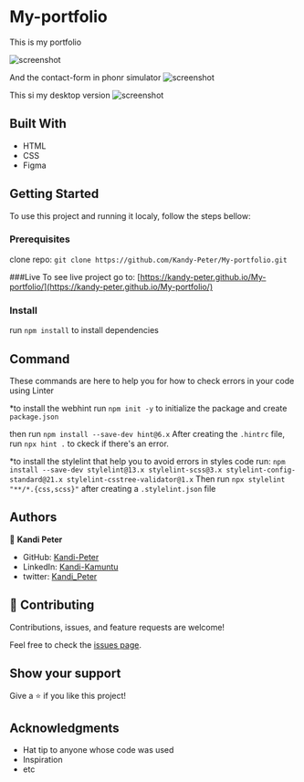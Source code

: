 # My-portfolio

This is my portfolio

![screenshot](./images/portfolio.png)

And the contact-form in phonr simulator
![screenshot](./images/contact-form.png)

This si my desktop version
![screenshot](./images/desktop-version.png)

## Built With

- HTML
- CSS
- Figma

## Getting Started

To use this project and running it localy, follow the steps bellow:

### Prerequisites

clone repo: `git clone https://github.com/Kandy-Peter/My-portfolio.git`

###Live
 To see live project go to: [https://kandy-peter.github.io/My-portfolio/](https://kandy-peter.github.io/My-portfolio/)
### Install

 run `npm install` to install dependencies

## Command

These commands are here to help you for how to check errors in your code using Linter

*to install the webhint run `npm init -y` to initialize the package and create `package.json`

 then run `npm install --save-dev hint@6.x`
 After creating the `.hintrc` file, run `npx hint .` to ckeck if there's an error.

*to install the stylelint that help you to avoid errors in styles code run:
    `npm install --save-dev stylelint@13.x stylelint-scss@3.x stylelint-config-standard@21.x stylelint-csstree-validator@1.x`
 Then run `npx stylelint "**/*.{css,scss}"` after creating a `.stylelint.json` file



## Authors

👤 **Kandi Peter**

- GitHub: [Kandi-Peter](https://github.com/Kandy-Peter)
- LinkedIn: [Kandi-Kamuntu](https://www.linkedin.com/in/kandi-peter-a49590212/)
- twitter: [Kandi_Peter](https://twitter.com/peter_kandy)

## 🤝 Contributing

Contributions, issues, and feature requests are welcome!

Feel free to check the [issues page](../../issues/).

## Show your support

Give a ⭐️ if you like this project!

## Acknowledgments

- Hat tip to anyone whose code was used
- Inspiration
- etc
